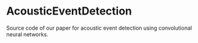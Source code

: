 # AcousticEventDetection
Source code of our paper for acoustic event detection using convolutional neural networks.
